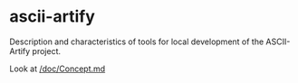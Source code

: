 # ascii-artify
Description and characteristics of tools for local development of the ASCII-Artify project.

Look at [/doc/Concept.md](https://github.com/redman-dev29/ascii-artify/doc/Concept.md)
